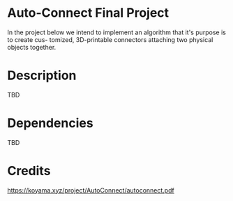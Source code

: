 # Auto-Connect Final Project
In the project below we intend to implement an algorithm that it's purpose is to create cus- tomized, 3D-printable connectors attaching two physical objects together.

# Description
TBD
# Dependencies
TBD
# Credits
https://koyama.xyz/project/AutoConnect/autoconnect.pdf
